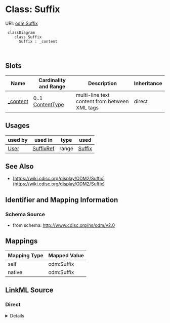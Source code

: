 # Class: Suffix



URI: [odm:Suffix](http://www.cdisc.org/ns/odm/v2.0/Suffix)



```mermaid
 classDiagram
    class Suffix
      Suffix : _content
        
      
```




<!-- no inheritance hierarchy -->


## Slots

| Name | Cardinality and Range | Description | Inheritance |
| ---  | --- | --- | --- |
| [_content](_content.md) | 0..1 <br/> [ContentType](ContentType.md) | multi-line text content from between XML tags | direct |





## Usages

| used by | used in | type | used |
| ---  | --- | --- | --- |
| [User](User.md) | [SuffixRef](SuffixRef.md) | range | [Suffix](Suffix.md) |






## See Also

* [https://wiki.cdisc.org/display/ODM2/Suffix](https://wiki.cdisc.org/display/ODM2/Suffix)

## Identifier and Mapping Information







### Schema Source


* from schema: http://www.cdisc.org/ns/odm/v2.0





## Mappings

| Mapping Type | Mapped Value |
| ---  | ---  |
| self | odm:Suffix |
| native | odm:Suffix |





## LinkML Source

<!-- TODO: investigate https://stackoverflow.com/questions/37606292/how-to-create-tabbed-code-blocks-in-mkdocs-or-sphinx -->

### Direct

<details>
```yaml
name: Suffix
from_schema: http://www.cdisc.org/ns/odm/v2.0
see_also:
- https://wiki.cdisc.org/display/ODM2/Suffix
slots:
- _content
slot_usage:
  range:
    name: range
    id_prefixes:
    - text
class_uri: odm:Suffix

```
</details>

### Induced

<details>
```yaml
name: Suffix
from_schema: http://www.cdisc.org/ns/odm/v2.0
see_also:
- https://wiki.cdisc.org/display/ODM2/Suffix
slot_usage:
  range:
    name: range
    id_prefixes:
    - text
attributes:
  name: _content
  description: multi-line text content from between XML tags
  from_schema: http://www.cdisc.org/ns/odm/v2.0
  rank: 1000
  alias: _content
  owner: Suffix
  domain_of:
  - TranslatedText
  - CheckValue
  - Code
  - WorkflowEnd
  - UserName
  - Prefix
  - Suffix
  - FullName
  - GivenName
  - FamilyName
  - StreetName
  - HouseNumber
  - City
  - StateProv
  - Country
  - PostalCode
  - OtherText
  - Meaning
  - LegalReason
  - DateTimeStamp
  - ReasonForChange
  - SourceID
  - FlagValue
  - FlagType
  - Value
  range: _contentType
  inlined: true
class_uri: odm:Suffix

```
</details>